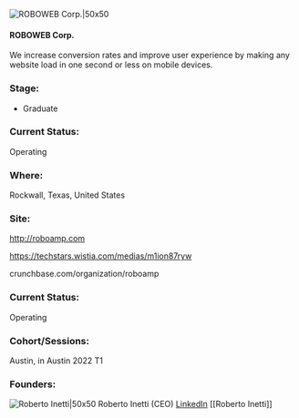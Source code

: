 

![ROBOWEB Corp.|50x50](https://apimg.techstars.com/connect/images/image_files/61d4e7634b743d7a4a25d952/original/roboamp.jpeg)

#### ROBOWEB Corp.
We increase conversion rates and improve user experience by making any website load in one second or less on mobile devices.

### Stage: 
 - Graduate 

### Current Status: 
Operating

### Where:
Rockwall, Texas, United States

### Site:
http://roboamp.com

https://techstars.wistia.com/medias/m1ion87ryw

crunchbase.com/organization/roboamp

### Current Status: 
Operating

### Cohort/Sessions: 
Austin, in Austin 2022 T1

### Founders: 

![Roberto Inetti|50x50](https://apimg.techstars.com/connect/images/image_files/61d4e69523eb9c79c3308735/original/Roberto_Inetti.jpeg) Roberto Inetti (CEO) [LinkedIn](https://linkedin.com/in/robertoinetti) [[Roberto Inetti]]


